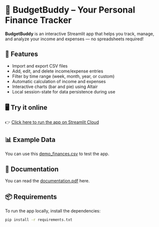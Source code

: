 # 💸 BudgetBuddy – Your Personal Finance Tracker

**BudgetBuddy** is an interactive Streamlit app that helps you track, manage, and analyze your income and expenses — no spreadsheets required!

## 🚀 Features

- Import and export CSV files
- Add, edit, and delete income/expense entries
- Filter by time range (week, month, year, or custom)
- Automatic calculation of income and expenses
- Interactive charts (bar and pie) using Altair
- Local session-state for data persistence during use

## 🖥️ Try it online

👉 [Click here to run the app on Streamlit Cloud](https://the-budget-buddy.streamlit.app/)


## 📊 Example Data

You can use this [demo_finances.csv](./demo_finances.csv) to test the app.

## 📎 Documentation

You can read the [documentation.pdf](./Documentation.pdf) here.


## 📦 Requirements

To run the app locally, install the dependencies:

```bash
pip install -r requirements.txt
